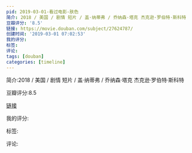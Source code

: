 ```yaml
---
pid: 2019-03-01-看过电影-肤色
简介: 2018 / 美国 / 剧情 短片 / 盖·纳蒂弗 / 乔纳森·塔克 杰克逊·罗伯特·斯科特
豆瓣评分: '8.5'
链接: https://movie.douban.com/subject/27624787/
创建时间: '2019-03-01 07:02:53'
我的评分:
标签:
评论:
tags: [douban]
categories: [timeline]
---
```

简介:2018 / 美国 / 剧情 短片 / 盖·纳蒂弗 / 乔纳森·塔克 杰克逊·罗伯特·斯科特

豆瓣评分:8.5

[链接](https://movie.douban.com/subject/27624787/)

我的评分:

标签:

评论:

